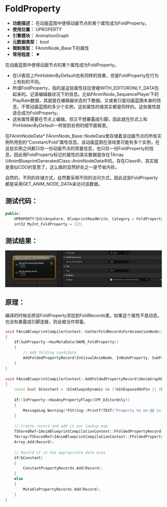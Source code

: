 ﻿# FoldProperty

- **功能描述：** 在动画蓝图中使得动画节点的某个属性成为FoldProperty。
- **使用位置：** UPROPERTY
- **引擎模块：** AnimationGraph
- **元数据类型：** bool
- **限制类型：** FAnimNode_Base下的属性
- **常用程度：** ★

在动画蓝图中使得动画节点的某个属性成为FoldProperty。

- 在UI表现上PinHiddenByDefault也有同样的效果，但是FoldProperty在行为上有别的不同。
- 所谓FoldProperty，指的是这些属性往往使被WITH_EDITORONLY_DATA包起来的。记录编辑器状况下的信息。比如FAnimNode_SequencePlayer下的PlayRate数据，其就是在编辑器状态的下数据。又或者只是动画蓝图本身的信息，不管动画蓝图的多少个实例，这些属性的值其实都是同样的。这些属性就适合成为FoldProperty。
- 这些属性需要在节点上编辑，但又不想暴露成引脚，因此就在形式上和PinHiddenByDefault一样放到右侧的细节面板里。

在FAnimNodeData* FAnimNode_Base::NodeData里存储着该动画节点的所有实例所用到的“Constant/Fold”属性信息。该动画蓝图在游戏里可能有多个实例，在这些实例之间都只存一份动画节点的常量信息，也只存一份FoldProperty的信息。因此用FoldProperty标记的属性的真实数据是存在TArray<FAnimNodeData> UAnimBlueprintGeneratedClass::AnimNodeData中的。存在Class中，其实就是类似CDO的意思了。这么做的显然好处之一是节省内存。

自然的，不同的存储方式，自然要采用不同的访问方式。因此这些FoldProperty都是采用GET_ANIM_NODE_DATA来访问该数据。

## 测试代码：

```cpp
public:
	UPROPERTY(EditAnywhere, BlueprintReadWrite, Category = FoldPropertyTest, meta = (FoldProperty))
	int32 MyInt_FoldProperty = 123;
```

## 测试结果：

![Untitled](Untitled.png)

## 原理：

编译的时候会把该FoldProperty添加到FoldRecords里。如果这个属性不是动态，也没有暴露成引脚连接，则会被当作常量。

```cpp
void FAnimBlueprintCompilerContext::GatherFoldRecordsForAnimationNode(const UScriptStruct* InNodeType, FStructProperty* InNodeProperty, UAnimGraphNode_Base* InVisualAnimNode)
{
	if(SubProperty->HasMetaData(NAME_FoldProperty))
	{
		// Add folding candidate
		AddFoldedPropertyRecord(InVisualAnimNode, InNodeProperty, SubProperty, bAllPinsExposed, !bAllPinsDisconnected, bAlwaysDynamic);
	}
}

void FAnimBlueprintCompilerContext::AddFoldedPropertyRecord(UAnimGraphNode_Base* InAnimGraphNode, FStructProperty* InAnimNodeProperty, FProperty* InProperty, bool bInExposedOnPin, bool bInPinConnected, bool bInAlwaysDynamic)
{
	const bool bConstant = !bInAlwaysDynamic && (!bInExposedOnPin || (bInExposedOnPin && !bInPinConnected));

	if(!InProperty->HasAnyPropertyFlags(CPF_EditorOnly))
	{
		MessageLog.Warning(*FString::Printf(TEXT("Property %s on @@ is foldable, but not editor only"), *InProperty->GetName()), InAnimGraphNode);
	}

	// Create record and add it our lookup map
	TSharedRef<IAnimBlueprintCompilationContext::FFoldedPropertyRecord> Record = MakeShared<IAnimBlueprintCompilationContext::FFoldedPropertyRecord>(InAnimGraphNode, InAnimNodeProperty, InProperty, bConstant);
	TArray<TSharedRef<IAnimBlueprintCompilationContext::FFoldedPropertyRecord>>& Array = NodeToFoldedPropertyRecordMap.FindOrAdd(InAnimGraphNode);
	Array.Add(Record);

	// Record it in the appropriate data area
	if(bConstant)
	{
		ConstantPropertyRecords.Add(Record);
	}
	else
	{
		MutablePropertyRecords.Add(Record);
	}
}
```